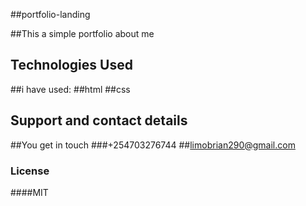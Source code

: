 ##portfolio-landing

##This a simple portfolio about me


## Technologies Used
##i have used:
##html
##css
## Support and contact details
##You get in touch
###+254703276744
##limobrian290@gmail.com
### License
####MIT
  
